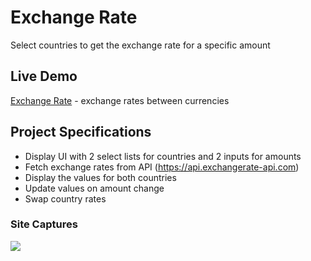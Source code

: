 # Exchange Rate
Select countries to get the exchange rate for a specific amount

## Live Demo
[Exchange Rate](https://exchange-rate-rho.vercel.app/) - exchange rates between currencies

## Project Specifications
- Display UI with 2 select lists for countries and 2 inputs for amounts
- Fetch exchange rates from API (https://api.exchangerate-api.com)
- Display the values for both countries
- Update values on amount change
- Swap country rates

### Site Captures

<div>
<img src="https://user-images.githubusercontent.com/92605303/188328236-c94ddff6-8778-407a-ad3c-4aa67ddd9894.png" >
</div>
